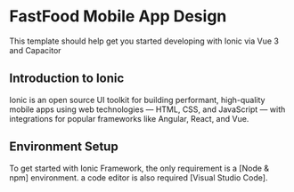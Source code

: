 # FastFood Mobile App Design

This template should help get you started developing with Ionic via Vue 3 and Capacitor

## Introduction to Ionic

Ionic is an open source UI toolkit for building performant, high-quality mobile apps using web technologies — HTML, CSS, and JavaScript — with integrations for popular frameworks like Angular, React, and Vue.

## Environment Setup

To get started with Ionic Framework, the only requirement is a [Node & npm] environment.
a code editor is also required [Visual Studio Code].